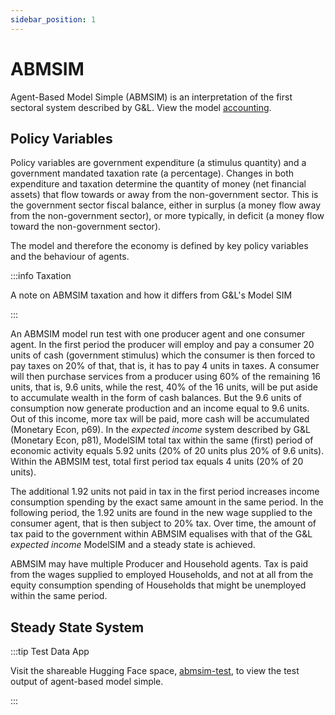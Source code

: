 ```yaml
---
sidebar_position: 1
---
```


# ABMSIM

Agent-Based Model Simple (ABMSIM) is an interpretation of the first sectoral system described by G&L. View the model [accounting](https://docs.google.com/spreadsheets/d/1wZrseDCfqZvTt0uvJLbY9lYQfxmwWY9y7y75ZgukD5Q/edit?usp=sharing).

## Policy Variables

Policy variables are government expenditure (a stimulus quantity) and a government mandated taxation rate (a percentage).  Changes in both expenditure and taxation determine the quantity of money (net financial assets) that flow towards or away from the non-government sector.  This is the government sector fiscal balance, either in surplus (a money flow away from the non-government sector), or more typically, in deficit (a money flow toward the non-government sector).

The model and therefore the economy is defined by key policy variables and the behaviour of agents.

:::info Taxation

A note on ABMSIM taxation and how it differs from G&L's Model SIM

:::

An ABMSIM model run test with one producer agent and one consumer agent.  In the first period the producer will employ and pay a consumer 20 units of cash (government stimulus) which the consumer is then forced to pay taxes on 20% of that, that is, it has to pay 4 units in taxes.  A consumer will then purchase services from a producer using 60% of the remaining 16 units, that is, 9.6 units, while the rest, 40% of the 16 units, will be put aside to accumulate wealth in the form of cash balances.  But the 9.6 units of consumption now generate production and an income equal to 9.6 units. Out of this income, more tax will be paid, more cash will be accumulated (Monetary Econ, p69).  In the *expected income* system described by G&L (Monetary Econ, p81), ModelSIM total tax within the same (first) period of economic activity equals 5.92 units (20% of 20 units plus 20% of 9.6 units).  Within the ABMSIM test, total first period tax equals 4 units (20% of 20 units).

The additional 1.92 units not paid in tax in the first period increases income consumption spending by the exact same amount in the same period.  In the following period, the 1.92 units are found in the new wage supplied to the consumer agent, that is then subject to 20% tax.  Over time, the amount of tax paid to the government within ABMSIM equalises with that of the G&L *expected income* ModelSIM and a steady state is achieved.

ABMSIM may have multiple Producer and Household agents. Tax is paid from the wages supplied to employed Households, and not at all from the equity consumption spending of Households that might be unemployed within the same period.

## Steady State System

:::tip Test Data App

Visit the shareable Hugging Face space, [abmsim-test](https://danodrisc-abmsim-test.hf.space), to view the test output of agent-based model simple.

:::
